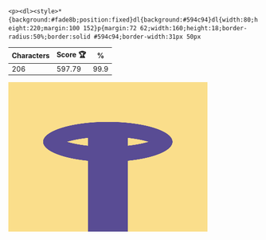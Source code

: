 `<p><dl><style>*{background:#fade8b;position:fixed}dl{background:#594c94}dl{width:80;height:220;margin:100 152}p{margin:72 62;width:160;height:18;border-radius:50%;border:solid #594c94;border-width:31px 50px`

| Characters | Score 🏆 | %    |
| ---------- | -------- | ---- |
| 206        | 597.79   | 99.9 |

![](/2024/Oct2024/03/20241003.png)
